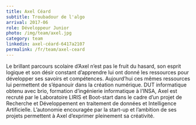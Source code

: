 ```yaml
---
title: Axel Céard
subtitle: Troubadour de l'algo
arrival: 2017-06
role: Développeur Junior
photo: /img/team/axel.jpg
category: team
linkedin: axel-céard-6417a2107
permalink: /fr/team/axel-ceard
---
```

Le brillant parcours scolaire d’Axel n’est pas le fruit du hasard, son esprit logique et son désir constant d’apprendre lui ont donné les ressources pour développer ses savoirs et compétences. Aujourd’hui ces mêmes ressources lui permettent de s’épanouir dans la création numérique. DUT informatique obtenu avec brio, formation d’ingénierie informatique à l’INSA, Axel est recruté par le Laboratoire LIRIS et Boot-start dans le cadre d’un projet de Recherche et Développement en traitement de données et Intelligence Artificielle. L’autonomie encouragée par la start-up et l’ambition de ses projets permettent à Axel d’exprimer pleinement sa créativité.